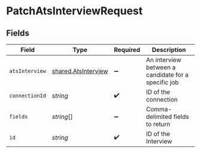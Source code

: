 # PatchAtsInterviewRequest


## Fields

| Field                                                      | Type                                                       | Required                                                   | Description                                                |
| ---------------------------------------------------------- | ---------------------------------------------------------- | ---------------------------------------------------------- | ---------------------------------------------------------- |
| `atsInterview`                                             | [shared.AtsInterview](../../models/shared/atsinterview.md) | :heavy_minus_sign:                                         | An interview between a candidate for a specific job        |
| `connectionId`                                             | *string*                                                   | :heavy_check_mark:                                         | ID of the connection                                       |
| `fields`                                                   | *string*[]                                                 | :heavy_minus_sign:                                         | Comma-delimited fields to return                           |
| `id`                                                       | *string*                                                   | :heavy_check_mark:                                         | ID of the Interview                                        |